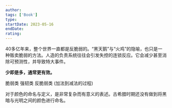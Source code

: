 ```yaml
---
author: 
tags: ['Book']
type: 
startDate: 2023-05-16
endDate: 
rating: 
---
```


40多亿年来，整个世界一直都是反脆弱的。“黑天鹅”与“火鸡”的隐喻，也只是一种贩卖脆弱的方法。人造的负责系统往往会引发失控的连锁反应。它会减少甚至消除可预测性，并导致特大事件。

**少即是多，通常更有效。**

脆弱类    强韧类    反脆弱类
(加法到减法的过程)

对于颜色的命名与定义，是非常复杂而有意义的表述。古希腊时期还没有做到将黑暗与光明之间的颜色进行命名。





